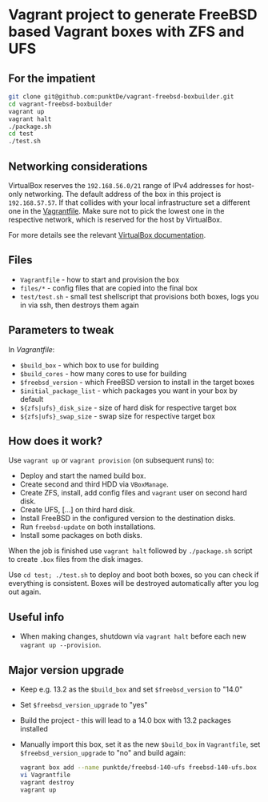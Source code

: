 Vagrant project to generate FreeBSD based Vagrant boxes with ZFS and UFS
========================================================================

For the impatient
-----------------

```sh
git clone git@github.com:punktDe/vagrant-freebsd-boxbuilder.git
cd vagrant-freebsd-boxbuilder
vagrant up
vagrant halt
./package.sh
cd test
./test.sh
```

Networking considerations
-------------------------

VirtualBox reserves the `192.168.56.0/21` range of IPv4 addresses for host-only networking.
The default address of the box in this project is `192.168.57.57`. If that collides
with your local infrastructure set a different one in the [Vagrantfile](Vagrantfile). Make sure
not to pick the lowest one in the respective network, which is reserved for the host by VirtualBox.

For more details see the relevant [VirtualBox documentation](https://www.virtualbox.org/manual/ch06.html#network_hostonly).

Files
-----

* `Vagrantfile` - how to start and provision the box
* `files/*` - config files that are copied into the final box
* `test/test.sh` - small test shellscript that provisions both boxes, logs you
 in via ssh, then destroys them again

Parameters to tweak
-------------------

In _Vagrantfile_:

* `$build_box` - which box to use for building
* `$build_cores` - how many cores to use for building
* `$freebsd_version` - which FreeBSD version to install in the target boxes
* `$initial_package_list` - which packages you want in your box by default
* `${zfs|ufs}_disk_size` - size of hard disk for respective target box
* `${zfs|ufs}_swap_size` - swap size for respective target box

How does it work?
-----------------

Use `vagrant up` or `vagrant provision` (on subsequent runs) to:

* Deploy and start the named build box.
* Create second and third HDD via `VBoxManage`.
* Create ZFS, install, add config files and `vagrant` user on second hard disk.
* Create UFS, [...] on third hard disk.
* Install FreeBSD in the configured version to the destination disks.
* Run `freebsd-update` on both installations.
* Install some packages on both disks.

When the job is finished use `vagrant halt` followed by `./package.sh` script to create `.box` files from the disk images.

Use `cd test; ./test.sh` to deploy and boot both boxes, so you can check if everything is
consistent. Boxes will be destroyed automatically after you log out again.

Useful info
-----------

* When making changes, shutdown via `vagrant halt` before each new `vagrant up --provision`.

Major version upgrade
---------------------

* Keep e.g. 13.2 as the `$build_box` and set `$freebsd_version` to "14.0"
* Set `$freebsd_version_upgrade` to "yes"
* Build the project - this will lead to a 14.0 box with 13.2 packages installed
* Manually import this box, set it as the new `$build_box` in `Vagrantfile`,
  set `$freebsd_version_upgrade` to "no" and build again:

  ```sh
  vagrant box add --name punktde/freebsd-140-ufs freebsd-140-ufs.box
  vi Vagrantfile
  vagrant destroy
  vagrant up
  ```

